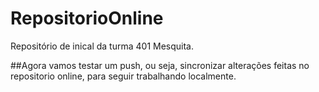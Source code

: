 # RepositorioOnline
Repositório de  inical da turma 401 Mesquita.

##Agora vamos testar um push, ou seja, sincronizar alterações feitas no repositorio online, para seguir trabalhando localmente.
